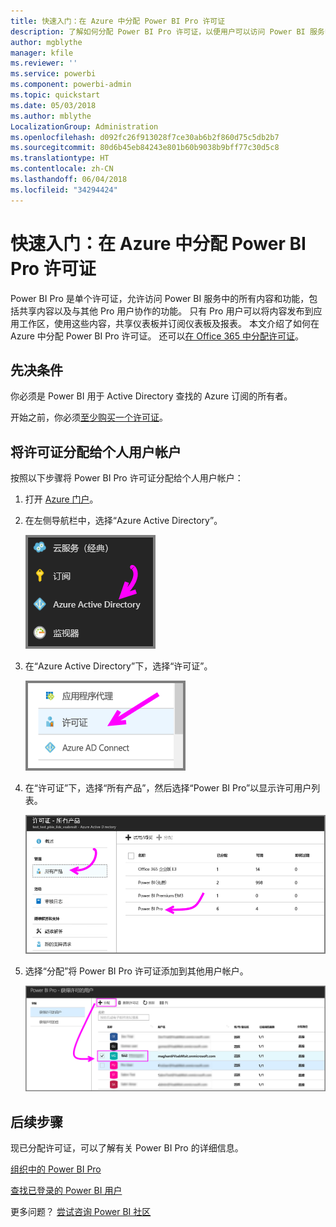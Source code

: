 ```yaml
---
title: 快速入门：在 Azure 中分配 Power BI Pro 许可证
description: 了解如何分配 Power BI Pro 许可证，以便用户可以访问 Power BI 服务中的所有内容和功能。
author: mgblythe
manager: kfile
ms.reviewer: ''
ms.service: powerbi
ms.component: powerbi-admin
ms.topic: quickstart
ms.date: 05/03/2018
ms.author: mblythe
LocalizationGroup: Administration
ms.openlocfilehash: d092fc26f913028f7ce30ab6b2f860d75c5db2b7
ms.sourcegitcommit: 80d6b45eb84243e801b60b9038b9bff77c30d5c8
ms.translationtype: HT
ms.contentlocale: zh-CN
ms.lasthandoff: 06/04/2018
ms.locfileid: "34294424"
---
```

# <a name="quickstart-assign-power-bi-pro-licenses-in-azure"></a>快速入门：在 Azure 中分配 Power BI Pro 许可证

Power BI Pro 是单个许可证，允许访问 Power BI 服务中的所有内容和功能，包括共享内容以及与其他 Pro 用户协作的功能。 只有 Pro 用户可以将内容发布到应用工作区，使用这些内容，共享仪表板并订阅仪表板及报表。 本文介绍了如何在 Azure 中分配 Power BI Pro 许可证。 还可以[在 Office 365 中分配许可证](service-admin-assigning-power-bi-pro-licenses.md)。


## <a name="prerequisites"></a>先决条件

你必须是 Power BI 用于 Active Directory 查找的 Azure 订阅的所有者。

开始之前，你必须[至少购买一个许可证](service-admin-purchasing-power-bi-pro.md)。


## <a name="assign-licenses-to-individual-user-accounts"></a>将许可证分配给个人用户帐户

按照以下步骤将 Power BI Pro 许可证分配给个人用户帐户：

1. 打开 [Azure 门户](https://ms.portal.azure.com/#@microsoft.onmicrosoft.com/dashboard/private/39bc3cf7-31a4-43f6-954c-f2d69ca2f0)。 

2. 在左侧导航栏中，选择“Azure Active Directory”。

    ![Azure Active Directory](media/service-admin-assigning-power-bi-pro-licenses-azure/service-assigning-power-bi-pro-licenses-01.png)

3. 在“Azure Active Directory”下，选择“许可证”。

    ![许可证](media/service-admin-assigning-power-bi-pro-licenses-azure/service-assigning-power-bi-pro-licenses-02.png)

4. 在“许可证”下，选择“所有产品”，然后选择“Power BI Pro”以显示许可用户列表。

    ![许可证 - 所有产品](media/service-admin-assigning-power-bi-pro-licenses-azure/service-assigning-power-bi-pro-licenses-03.png)

5. 选择“分配”将 Power BI Pro 许可证添加到其他用户帐户。

    ![分配许可证](media/service-admin-assigning-power-bi-pro-licenses-azure/service-assigning-power-bi-pro-licenses-04.png)


## <a name="next-steps"></a>后续步骤

现已分配许可证，可以了解有关 Power BI Pro 的详细信息。

[组织中的 Power BI Pro](service-admin-power-bi-pro-in-your-organization.md)

[查找已登录的 Power BI 用户](service-admin-access-usage.md)

更多问题？ [尝试咨询 Power BI 社区](https://community.powerbi.com/)